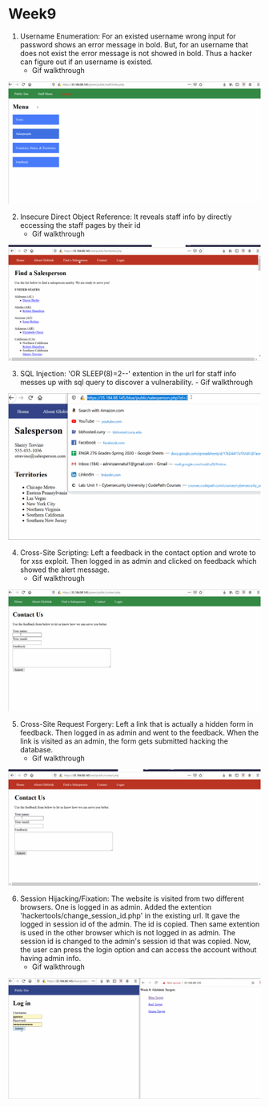 # Week9
1. Username Enumeration: For an existed username wrong input for password shows an error message in bold. But, for an username that does not exist the error message is not showed in bold. Thus a hacker can figure out if an username is existed. 
   - Gif walkthrough
         
 ![alt-text](User_Enumeration_1.gif)
 
 2. Insecure Direct Object Reference: It reveals staff info by directly eccessing the staff pages by their id
    - Gif walkthrough
   
 ![alt-text](IDOR.gif)
 
 3.  SQL Injection: 'OR SLEEP(8)=2--' extention in the url for staff info messes up with sql query to discover a vulnerability.
    - Gif walkthrough
    
 ![alt-text](sql_injection.gif)
 
 4. Cross-Site Scripting: Left a feedback in the contact option and wrote <script>alert("Zannat found XSS")</script> to for xss exploit.     Then logged in as admin and clicked on feedback which showed the alert message.
     - Gif walkthrough
                
![alt-text](Cross_Site_Scripting.gif)

5. Cross-Site Request Forgery: Left a link that is actually a hidden form in feedback. Then logged in as admin and went to the feedback. When the link is visited as an admin, the form gets submitted hacking the database.
     - Gif walkthrough
     
![alt-text](CSRF.gif)

6. Session Hijacking/Fixation: The website is visited from two different browsers. One is logged in as admin. Added the extention 'hackertools/change_session_id.php' in the existing url. It gave the logged in session id of the admin. The id is copied. Then same extention is used in the other browser which is not logged in as admin. The session id is changed to the admin's session id that was copied. Now, the user can press the login option and can access the account without having admin info. 
     - Gif walkthrough
     
  ![alt-text](Session_hijacking.gif)   
